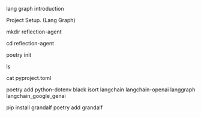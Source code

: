 lang graph introduction

Project Setup. (Lang Graph)

mkdir reflection-agent

cd reflection-agent

poetry init

ls

cat pyproject.toml

poetry add python-dotenv black isort langchain langchain-openai langgraph langchain_google_genai

pip install grandalf
poetry add grandalf
